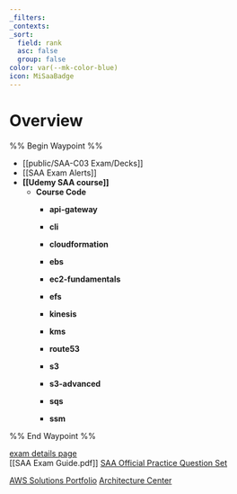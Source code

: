 ```yaml
---
_filters: 
_contexts: 
_sort:
  field: rank
  asc: false
  group: false
color: var(--mk-color-blue)
icon: MiSaaBadge
---
```

# Overview

%% Begin Waypoint %%
- [[public/SAA-C03 Exam/Decks]]
- [[SAA Exam Alerts]]
- **[[Udemy SAA course]]**
	- **Course Code**
		- **api-gateway**

		- **cli**

		- **cloudformation**

		- **ebs**

		- **ec2-fundamentals**

		- **efs**

		- **kinesis**

		- **kms**

		- **route53**

		- **s3**

		- **s3-advanced**

		- **sqs**

		- **ssm**


%% End Waypoint %%

[exam details page](https://aws.amazon.com/certification/certified-solutions-architect-associate/)  
[[SAA Exam Guide.pdf]] 
[SAA Official Practice Question Set](https://explore.skillbuilder.aws/learn/course/external/view/elearning/13266/aws-certified-solutions-architect-associate-official-practice-question-set-saa-c03-english)

[AWS Solutions Portfolio](https://aws.amazon.com/solutions/?nc1=f_cc)
[Architecture Center](https://aws.amazon.com/architecture/?nc1=f_cc)


